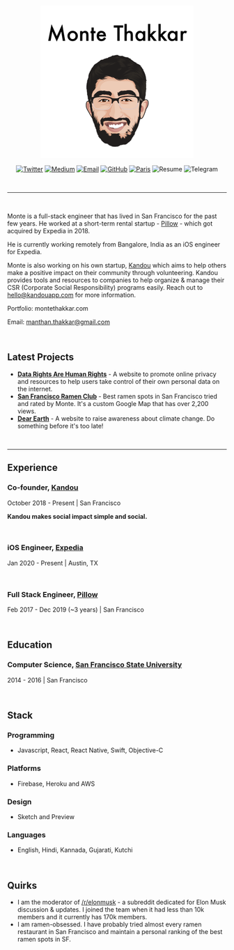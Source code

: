 
<p align="center"><img src="header.png"></p>

<p align="center">
  <a href="https://twitter.com/MThakkar_"><img src="https://img.shields.io/badge/Twitter-956-34A1F2.svg" alt="Twitter"></a>
  <a href="https://medium.com/@mthakkar_"><img src="https://img.shields.io/badge/Medium-354-71EF8E.svg" alt="Medium"></a>
  <a href="mailto:w@llner.co"><img src="https://img.shields.io/badge/Email-manthan.thakkar%40gmail.com-25D9B8.svg" alt="Email"></a>
  <a href="https://github.com/emilwallner"><img src="https://img.shields.io/badge/GitHub-433-000000.svg" alt="GitHub"></a>
  <a href="https://goo.gl/maps/Tz5aXo9zZfmCCLZd6"><img src="https://img.shields.io/badge/Location-San%20Francisco-FF4F00.svg" alt="Paris"></a>

  <img src="https://img.shields.io/badge/Resume-F25C69.svg" alt="Resume">
  <img src="https://img.shields.io/badge/Telegram-%40montethakkar-F2BB16.svg" alt="Telegram">

</p>

<br/>

---

<br/>

Monte is a full-stack engineer that has lived in San Francisco for the past few years. He worked at a short-term rental startup - [Pillow](https://www.pillow.com/) - which got acquired by Expedia in 2018.

He is currently working remotely from Bangalore, India as an iOS engineer for Expedia.

Monte is also working on his own startup, [Kandou](https://www.kandouapp.com/) which aims to help others make a positive impact on their community through volunteering. Kandou provides tools and resources to companies to help organize & manage their CSR (Corporate Social Responsibility) programs easily. Reach out to hello@kandouapp.com for more information.

Portfolio: montethakkar.com

Email: manthan.thakkar@gmail.com

<br/>

## Latest Projects 

- [**Data Rights Are Human Rights**](http://datarightsarehumanrights.com/) - A website to promote online privacy and resources to help users take control of their own personal data on the internet.
- [**San Francisco Ramen Club**](http://sanfranciscoramen.club/) - Best ramen spots in San Francisco tried and rated by Monte. It's a custom Google Map that has over 2,200 views.
- [**Dear Earth**](https://dear.earth/) - A website to raise awareness about climate change. Do something before it's too late!

<br/>

---

## Experience

### Co-founder, [Kandou](https://www.kandouapp.com/)

October 2018 - Present | San Francisco

**Kandou makes social impact simple and social.**

<br/>

### iOS Engineer, [Expedia](https://lifeatexpediagroup.com/)

Jan 2020 - Present | Austin, TX

<br/>

### Full Stack Engineer, [Pillow](https://www.pillow.com/)

Feb 2017 - Dec 2019 (~3 years)  | San Francisco

<br/>

## Education

### Computer Science, [San Francisco State University](https://sfsu.edu/)

2014 - 2016 | San Francisco

<br/>

## Stack

### Programming

- Javascript, React, React Native, Swift, Objective-C

### Platforms

- Firebase, Heroku and AWS

### Design

- Sketch and Preview

### Languages

- English, Hindi, Kannada, Gujarati, Kutchi

<br/>

## Quirks

- I am the moderator of [/r/elonmusk](https://www.reddit.com/r/elonmusk/) - a subreddit dedicated for Elon Musk discussion & updates. I joined the team when it had less than 10k members and it currently has 170k members.
- I am ramen-obsessed. I have probably tried almost every ramen restaurant in San Francisco and maintain a personal ranking of the best ramen spots in SF.